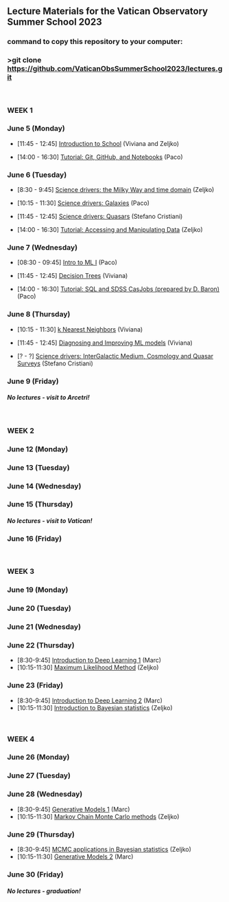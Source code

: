 ## Lecture Materials for the Vatican Observatory Summer School 2023
### command to copy this repository to your computer: 
### >git clone https://github.com/VaticanObsSummerSchool2023/lectures.git


&nbsp;  
### **WEEK 1**

### June 5 (Monday)

* [11:45 - 12:45] [Introduction to School](https://github.com/VaticanObsSummerSchool2023/lectures/blob/main/VOSS2023_introLecture.pptx) (Viviana and Zeljko)

* [14:00 - 16:30] [Tutorial: Git, GitHub, and Notebooks](https://colab.research.google.com/drive/1eY5O5OhMppbRbw91znPDDTK0_RT70TGR?usp=sharing) (Paco)

### June 6 (Tuesday)

* [8:30 - 9:45] [Science drivers: the Milky Way and time domain](https://github.com/VaticanObsSummerSchool2023/lectures/blob/main/IvezicJune6.pptx) (Zeljko)
* [10:15 - 11:30] [Science drivers: Galaxies](https://docs.google.com/presentation/d/1oeS4rFJ1S8awk26LoJ4vUE2djAPq8e_I6GJtRC0_FqE/edit?usp=sharing) (Paco)
* [11:45 - 12:45] [Science drivers: Quasars](https://drive.google.com/file/d/14W1t_oyJ4uErJvw-bvLwBje82Rd7_VQV/view?usp=share_link) (Stefano Cristiani)
  
* [14:00 - 16:30] [Tutorial: Accessing and Manipulating Data](linkXXX) (Zeljko)


### June 7 (Wednesday)

* [08:30 - 09:45] [Intro to ML I](https://docs.google.com/presentation/d/1oeS4rFJ1S8awk26LoJ4vUE2djAPq8e_I6GJtRC0_FqE/edit?usp=sharing) (Paco)

* [11:45 - 12:45] [Decision Trees](https://github.com/VaticanObsSummerSchool2023/lectures/blob/main/VOSS_Diagnostics.pptx) (Viviana)

* [14:00 - 16:30] [Tutorial:  SQL and SDSS CasJobs (prepared by D. Baron)](https://github.com/VaticanObsSummerSchool2023/lectures/blob/main/sql_and_casjobs_tutorial.ipynb) (Paco)


### June 8 (Thursday)

* [10:15 - 11:30] [k Nearest Neighbors](https://github.com/VaticanObsSummerSchool2023/lectures/blob/main/VOSS_Intro_kNN.pptx) (Viviana)
* [11:45 - 12:45] [Diagnosing and Improving ML models](https://github.com/VaticanObsSummerSchool2023/lectures/blob/main/VOSS_Diagnostics.pptx) (Viviana)
  
* [? - ?] [Science drivers: InterGalactic Medium, Cosmology and Quasar Surveys](https://drive.google.com/file/d/1ymSP2vLTWtRKhO4YVUcxe1uxleA2arN3/view?usp=share_link) (Stefano Cristiani)

### June 9 (Friday)

#### *No lectures - visit to Arcetri!*


&nbsp;  
### **WEEK 2**

### June 12 (Monday)

### June 13 (Tuesday)

### June 14 (Wednesday)

### June 15 (Thursday)

#### *No lectures - visit to Vatican!*

### June 16 (Friday)

&nbsp;  
### **WEEK 3**

### June 19 (Monday)

### June 20 (Tuesday)

### June 21 (Wednesday)

### June 22 (Thursday)
* [8:30-9:45] [Introduction to Deep Learning 1](linkHere) (Marc)
* [10:15-11:30] [Maximum Likelihood Method](https://github.com/VaticanObsSummerSchool2023/lectures/blob/main/IvezicJune22.ipynb) (Zeljko)

### June 23 (Friday)
* [8:30-9:45] [Introduction to Deep Learning  2](linkHere) (Marc)
* [10:15-11:30] [Introduction to Bayesian statistics](https://github.com/VaticanObsSummerSchool2023/lectures/blob/main/IvezicJune23.ipynb) (Zeljko)


&nbsp;  
### **WEEK 4**

### June 26 (Monday)

### June 27 (Tuesday)

### June 28 (Wednesday)

* [8:30-9:45] [Generative Models 1](linkHere) (Marc)
* [10:15-11:30] [Markov Chain Monte Carlo methods](https://github.com/VaticanObsSummerSchool2023/lectures/blob/main/IvezicJune28.ipynb) (Zeljko)

### June 29 (Thursday)

* [8:30-9:45] [MCMC applications in Bayesian statistics](https://github.com/VaticanObsSummerSchool2023/lectures/blob/main/IvezicJune29.ipynb) (Zeljko)
* [10:15-11:30] [Generative Models 2](linkHere) (Marc)


### June 30 (Friday)

#### *No lectures - graduation!*



 
